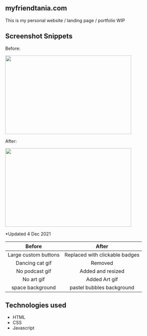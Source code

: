 ## myfriendtania.com
This is my personal website / landing page / portfolio WIP

## Screenshot Snippets
Before:

<img src="https://user-images.githubusercontent.com/20519161/144727347-0bfb1ae9-dfed-4f6d-841c-f6031c943a46.png" width="400px" height="250px">

After:

<img src="https://user-images.githubusercontent.com/20519161/145320664-11c1718d-7e0c-4201-842a-f743e56d175d.png" width="400px" height="250px">

*Updated 4 Dec 2021

| Before | After |
| :-----------: | :-----------: |
| Large custom buttons | Replaced with clickable badges |
| Dancing cat gif | Removed |
| No podcast gif | Added and resized |
| No art gif | Added Art gif |
| space background | pastel bubbles background |

## Technologies used

- HTML
- CSS
- Javascript 

